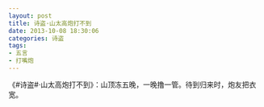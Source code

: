 ```yaml
---
layout: post
title: 诗盗·山太高炮打不到
date: 2013-10-08 18:30:06
categories: 诗盗
tags:
- 五言
- 打嘴炮
---
```

《#诗盗#·山太高炮打不到》：山顶冻五晚，一晚撸一管。待到归来时，炮友把衣宽。

